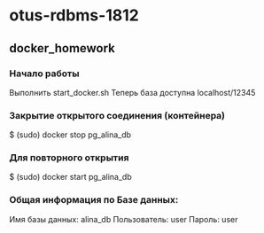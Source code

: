 # otus-rdbms-1812
## docker_homework

### Начало работы 
Выполнить start_docker.sh
Теперь база доступна localhost/12345

### Закрытие открытого соединения (контейнера)
$ (sudo) docker stop pg_alina_db

### Для повторного открытия
$ (sudo) docker start pg_alina_db

### Общая информация по Базе данных:

Имя базы данных: alina_db
Пользователь: user
Пароль: user
